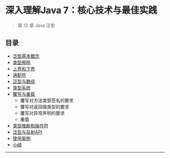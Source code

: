 #   深入理解Java 7：核心技术与最佳实践

>   第 12 章 Java 泛型

##  目录
-   [泛型基本概念](10x.md)
-   [类型擦除](11x.md)
-   [上界和下界](12x.md)
-   [通配符](13x.md)
-   [泛型与数组](14x.md)
-   [类型系统](15x.md)
-   [覆写与重载](16x.md)
    -   覆写对方法类型签名的要求
    -   覆写对返回值类型的要求
    -   覆写对异常声明的要求
    -   重载
-   [类型推断和操作符](17x.md)
-   [泛型与反射API](18x.md)
-   [使用案例](19x.md)
-   [小结](20x.md)


----
